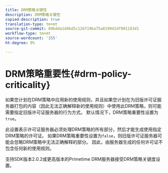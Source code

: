 ```yaml
---
title: DRM策略关键性
description: DRM策略关键性
copied-description: true
translation-type: tm+mt
source-git-commit: 89bdda1d4bd5c126f19ba75a819942df901183d1
workflow-type: tm+mt
source-wordcount: '155'
ht-degree: 0%

---
```



# DRM策略重要性{#drm-policy-criticality}

如果您计划在DRM策略中应用新的使用规则，并且如果您计划在为旧版许可证服务器打包的内容（因此无法正确解释新的使用规则）中使用此DRM策略，则可能需要指定旧版许可证服务器的行为方式。 默认情况下，DRM策略重要性设置为`true`。

此设置表示许可证服务器必须处理DRM策略的所有部分，然后才能生成使用指定DRM策略的许可证。 如果DRM策略重要性设置为`false`，则旧版许可证服务器可能会忽略DRM策略中无法正确解释的部分。 因此，由服务器生成的任何许可证不包含任何新的使用规则。

支持SDK版本2.0.2或更高版本的Primetime DRM服务器接受DRM策略关键度设置。
